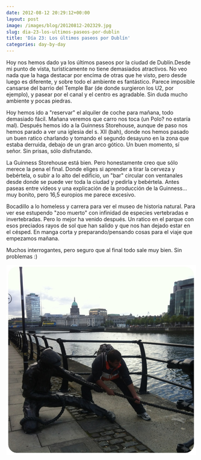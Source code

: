 ```yaml
---
date: 2012-08-12 20:29:12+00:00
layout: post
image: /images/blog/20120812-202329.jpg
slug: dia-23-los-ultimos-paseos-por-dublin
title: 'Día 23: Los últimos paseos por Dublín'
categories: day-by-day
---
```


Hoy nos hemos dado ya los últimos paseos por la ciudad de Dublín.Desde mi punto de vista, turísticamente no tiene demasiados atractivos. No veo nada que la haga destacar por encima de otras que he visto, pero desde luego es diferente, y sobre todo el ambiente es fantástico. Parece imposible cansarse del barrio del Temple Bar (de donde surgieron los U2, por ejemplo), y pasear por el canal y el centro es agradable. Sin duda mucho ambiente y pocas piedras.

Hoy hemos ido a "reservar" el alquiler de coche para mañana, todo demasiado fácil. Mañana veremos que carro nos toca (un Polo? no estaría mal). Después hemos ido a la Guinness Storehouse, aunque de paso nos hemos parado a ver una iglesia del s. XII (bah), donde nos hemos pasado un buen ratico charlando y tomando el segundo desayuno en la zona que estaba derruida, debajo de un gran arco gótico. Un buen momento, sí señor. Sin prisas, sólo disfrutando.

La Guinness Storehouse está bien. Pero honestamente creo que sólo merece la pena el final. Donde eliges si aprender a tirar la cerveza y bebértela, o subir a lo alto del edificio, un "bar" circular con ventanales desde donde se puede ver toda la ciudad y pedirla y bebértela. Antes paseas entre vídeos y una explicación de la producción de la Guinness... muy bonito, pero 16,5 europios me parece excesivo.

Bocadillo a lo homeless y carrera para ver el museo de historia natural. Para ver ese estupendo "zoo muerto" con infinidad de especies vertebradas e invertebradas. Pero lo mejor ha venido después. Un ratico en el parque con esos preciados rayos de sol que han salido y que nos han dejado estar en el césped. En manga corta y preparando/pensando cosas para el viaje que empezamos mañana.

Muchos interrogantes, pero seguro que al final todo sale muy bien. Sin problemas :)

[![20120812-202329.jpg](/images/blog/20120812-202329.jpg)](/images/blog/20120812-202329.jpg)
